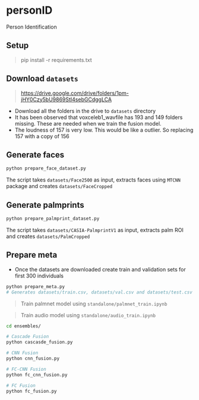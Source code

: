 
# personID
Person Identification

## Setup
> pip install -r requirements.txt


## Download `datasets`
> https://drive.google.com/drive/folders/1pm-jHY0Czy5bU9869StI4sebGCdggLCA
* Download all the folders in the drive to `datasets` directory
* It has been observed that voxceleb1_wavfile has 193 and 149 folders missing. These are needed when we train the fusion model.
* The loudness of 157 is very low. This would be like a outlier. So replacing 157 with a copy of 156

## Generate faces
```sh
python prepare_face_dataset.py
```
The script takes `datasets/Face2500` as input, extracts faces using `MTCNN` package and creates `datasets/FaceCropped`


## Generate palmprints
```sh
python prepare_palmprint_dataset.py
```
The script takes `datasets/CASIA-PalmprintV1` as input, extracts palm ROI and creates `datasets/PalmCropped`


## Prepare meta
* Once the datasets are downloaded create train and validation sets for first 300 individuals
```sh
python prepare_meta.py
# Generates datasets/train.csv, datasets/val.csv and datasets/test.csv
```

> Train palmnet model using `standalone/palmnet_train.ipynb`

> Train audio model using `standalone/audio_train.ipynb`

```sh
cd ensembles/

# Cascade Fusion
python cascasde_fusion.py

# CNN Fusion
python cnn_fusion.py

# FC-CNN Fusion
python fc_cnn_fusion.py

# FC Fusion
python fc_fusion.py
```


